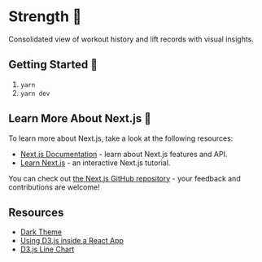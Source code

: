 # Strength 💪

Consolidated view of workout history and lift records with visual insights.
## Getting Started 🚀

1. `yarn`
2. `yarn dev`

## Learn More About Next.js 📓

To learn more about Next.js, take a look at the following resources:

- [Next.js Documentation](https://nextjs.org/docs) - learn about Next.js features and API.
- [Learn Next.js](https://nextjs.org/learn) - an interactive Next.js tutorial.

You can check out [the Next.js GitHub repository](https://github.com/vercel/next.js/) - your feedback and contributions are welcome!

## Resources
- [Dark Theme](https://material.io/design/color/dark-theme.html#ui-application)
- [Using D3.js inside a React App](https://www.pluralsight.com/guides/using-d3.js-inside-a-react-app)
- [D3.js Line Chart](https://observablehq.com/@d3/line-chart)
